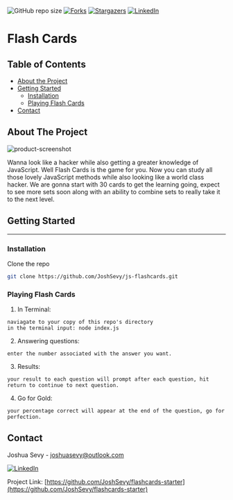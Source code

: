![GitHub repo size](https://img.shields.io/github/repo-size/JoshSevy/JS_flashcards)
[![Forks][forks-shield]][forks-url]
[![Stargazers][stars-shield]][stars-url]
[![LinkedIn][linkedin-shield]][linkedin-url]

# Flash Cards

## Table of Contents

* [About the Project](#about-the-project)
* [Getting Started](#getting-started)
  * [Installation](#installation)
  * [Playing Flash Cards](#playing-flash-cards)
* [Contact](#contact)


## About The Project

![product-screenshot](https://media.giphy.com/media/mDBH5Ut557fiAU9ddL/giphy.gif)

Wanna look like a hacker while also getting a greater knowledge of JavaScript. Well Flash Cards is the game for you. Now you can study all those lovely JavaScript methods while also looking like a world class hacker. We are gonna start with 30 cards to get the learning going, expect to see more sets soon along with an ability to combine sets to really take it to the next level.

## Getting Started
---


### __Installation__

Clone the repo
```sh
git clone https://github.com/JoshSevy/js-flashcards.git
```
### __Playing Flash Cards__


1. In Terminal:
```
naviagate to your copy of this repo's directory
in the terminal input: node index.js
```
2. Answering questions:
```
enter the number associated with the answer you want.
```
3. Results:
```
your result to each question will prompt after each question, hit return to continue to next question.
```
4. Go for Gold:
```
your percentage correct will appear at the end of the question, go for perfection. 
```

## Contact

Joshua Sevy - joshuasevy@outlook.com


[![LinkedIn][linkedin-shield]][linkedin-url]

Project Link: [https://github.com/JoshSevy/flashcards-starter](https://github.com/JoshSevy/flashcards-starter)



[forks-shield]: https://img.shields.io/github/forks/JoshSevy/JS_flashcards?style=flat-square
[forks-url]: https://github.com/JoshSevy/flashcards-starter/network/members
[stars-shield]: https://img.shields.io/github/stars/JoshSevy/JS_flashcards.svg?style=flat-square
[stars-url]: https://github.com/JoshSevy/JS_flashcards/stargazers
[linkedin-shield]: https://img.shields.io/badge/-LinkedIn-black.svg?style=flat-square&logo=linkedin&colorB=555
[linkedin-url]: https://linkedin.com/in/joshua-sevy
[product-screenshot]: images/screenshot.png
